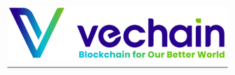 <p align="center">
  <a href="https://www.vechain.org/vechainthor/">
    <picture>
        <source srcset="docs/assets/banner-dark-mode.png"  media="(prefers-color-scheme: dark)">
        <img src="docs/assets/banner-light-mode.png">
    </picture>
  </a>
</p>

---

